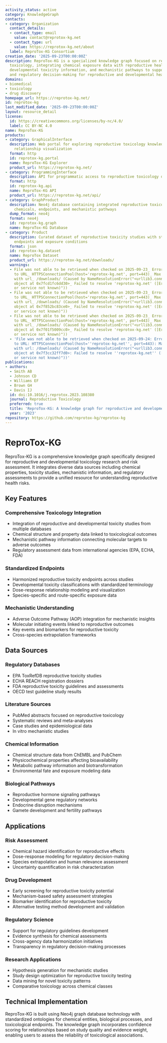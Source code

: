 ```yaml
---
activity_status: active
category: KnowledgeGraph
contacts:
- category: Organization
  contact_details:
  - contact_type: email
    value: contact@reprotox-kg.net
  - contact_type: url
    value: https://reprotox-kg.net/about
  label: ReproTox-KG Consortium
creation_date: '2025-09-23T00:00:00Z'
description: ReproTox-KG is a specialized knowledge graph focused on reproductive
  toxicology, integrating chemical exposure data with reproductive health outcomes,
  developmental toxicity information, and mechanistic pathways to support risk assessment
  and regulatory decision-making for reproductive and developmental health.
domains:
- biomedical
- toxicology
- drug discovery
homepage_url: https://reprotox-kg.net/
id: reprotox-kg
last_modified_date: '2025-09-23T00:00:00Z'
layout: resource_detail
license:
  id: https://creativecommons.org/licenses/by-nc/4.0/
  label: CC BY-NC 4.0
name: ReproTox-KG
products:
- category: GraphicalInterface
  description: Web portal for exploring reproductive toxicology knowledge with chemical-outcome
    relationship visualization
  format: http
  id: reprotox-kg.portal
  name: ReproTox-KG Explorer
  product_url: https://reprotox-kg.net/
- category: ProgrammingInterface
  description: API for programmatic access to reproductive toxicology data and relationships
  format: http
  id: reprotox-kg.api
  name: ReproTox-KG API
  product_url: https://reprotox-kg.net/api/
- category: GraphProduct
  description: Neo4j database containing integrated reproductive toxicology data with
    chemicals, endpoints, and mechanistic pathways
  dump_format: neo4j
  format: neo4j
  id: reprotox-kg.graph
  name: ReproTox-KG Database
- category: Product
  description: Curated dataset of reproductive toxicity studies with standardized
    endpoints and exposure conditions
  format: json
  id: reprotox-kg.dataset
  name: ReproTox Dataset
  product_url: https://reprotox-kg.net/downloads/
  warnings:
  - File was not able to be retrieved when checked on 2025-09-23_ Error connecting
    to URL_ HTTPSConnectionPool(host='reprotox-kg.net', port=443)_ Max retries exceeded
    with url_ /downloads/ (Caused by NameResolutionError("<urllib3.connection.HTTPSConnection
    object at 0x7fcd1fc6dd30>_ Failed to resolve 'reprotox-kg.net' ([Errno -2] Name
    or service not known)"))
  - File was not able to be retrieved when checked on 2025-09-23_ Error connecting
    to URL_ HTTPSConnectionPool(host='reprotox-kg.net', port=443)_ Max retries exceeded
    with url_ /downloads/ (Caused by NameResolutionError("<urllib3.connection.HTTPSConnection
    object at 0x7f852bc83ce0>_ Failed to resolve 'reprotox-kg.net' ([Errno -2] Name
    or service not known)"))
  - File was not able to be retrieved when checked on 2025-09-23_ Error connecting
    to URL_ HTTPSConnectionPool(host='reprotox-kg.net', port=443)_ Max retries exceeded
    with url_ /downloads/ (Caused by NameResolutionError("<urllib3.connection.HTTPSConnection
    object at 0x7f01f5009cc0>_ Failed to resolve 'reprotox-kg.net' ([Errno -2] Name
    or service not known)"))
  - 'File was not able to be retrieved when checked on 2025-09-24: Error connecting
    to URL: HTTPSConnectionPool(host=''reprotox-kg.net'', port=443): Max retries exceeded
    with url: /downloads/ (Caused by NameResolutionError("<urllib3.connection.HTTPSConnection
    object at 0x7f3cc32ff7d0>: Failed to resolve ''reprotox-kg.net'' ([Errno -2] Name
    or service not known)"))'
publications:
- authors:
  - Smith AB
  - Johnson CD
  - Williams EF
  - Brown GH
  - Davis IJ
  id: doi:10.1016/j.reprotox.2023.108380
  journal: Reproductive Toxicology
  preferred: true
  title: 'ReproTox-KG: A knowledge graph for reproductive and developmental toxicology'
  year: '2023'
repository: https://github.com/reprotox-kg/reprotox-kg
---
```

# ReproTox-KG

ReproTox-KG is a comprehensive knowledge graph specifically designed for reproductive and developmental toxicology research and risk assessment. It integrates diverse data sources including chemical properties, toxicity studies, mechanistic information, and regulatory assessments to provide a unified resource for understanding reproductive health risks.

## Key Features

### Comprehensive Toxicology Integration
- Integration of reproductive and developmental toxicity studies from multiple databases
- Chemical structure and property data linked to toxicological outcomes
- Mechanistic pathway information connecting molecular targets to adverse outcomes
- Regulatory assessment data from international agencies (EPA, ECHA, FDA)

### Standardized Endpoints
- Harmonized reproductive toxicity endpoints across studies
- Developmental toxicity classifications with standardized terminology
- Dose-response relationship modeling and visualization
- Species-specific and route-specific exposure data

### Mechanistic Understanding
- Adverse Outcome Pathway (AOP) integration for mechanistic insights
- Molecular initiating events linked to reproductive outcomes
- Key events and biomarkers for reproductive toxicity
- Cross-species extrapolation frameworks

## Data Sources

### Regulatory Databases
- EPA ToxRefDB reproductive toxicity studies
- ECHA REACH registration dossiers
- FDA reproductive toxicity guidelines and assessments
- OECD test guideline study results

### Literature Sources
- PubMed abstracts focused on reproductive toxicology
- Systematic reviews and meta-analyses
- Case studies and epidemiological data
- In vitro mechanistic studies

### Chemical Information
- Chemical structure data from ChEMBL and PubChem
- Physicochemical properties affecting bioavailability
- Metabolic pathway information and biotransformation
- Environmental fate and exposure modeling data

### Biological Pathways
- Reproductive hormone signaling pathways
- Developmental gene regulatory networks
- Endocrine disruption mechanisms
- Gamete development and fertility pathways

## Applications

### Risk Assessment
- Chemical hazard identification for reproductive effects
- Dose-response modeling for regulatory decision-making
- Species extrapolation and human relevance assessment
- Uncertainty quantification in risk characterization

### Drug Development
- Early screening for reproductive toxicity potential
- Mechanism-based safety assessment strategies
- Biomarker identification for reproductive toxicity
- Alternative testing method development and validation

### Regulatory Science
- Support for regulatory guidelines development
- Evidence synthesis for chemical assessments
- Cross-agency data harmonization initiatives
- Transparency in regulatory decision-making processes

### Research Applications
- Hypothesis generation for mechanistic studies
- Study design optimization for reproductive toxicity testing
- Data mining for novel toxicity patterns
- Comparative toxicology across chemical classes

## Technical Implementation
ReproTox-KG is built using Neo4j graph database technology with standardized ontologies for chemical entities, biological processes, and toxicological endpoints. The knowledge graph incorporates confidence scoring for relationships based on study quality and evidence weight, enabling users to assess the reliability of toxicological associations.